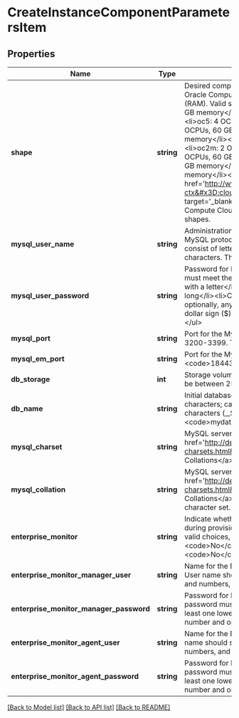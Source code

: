# CreateInstanceComponentParametersItem

## Properties
Name | Type | Description | Notes
------------ | ------------- | ------------- | -------------
**shape** | **string** | Desired compute shape. A shape defines the number of Oracle Compute Units (OCPUs) and amount of memory (RAM). Valid shapes include: &lt;ul&gt;&lt;li&gt;oc3: 1 OCPU, 7.5 GB memory&lt;/li&gt;&lt;li&gt;oc4: 2 OCPUs, 15 GB memory&lt;/li&gt;&lt;li&gt;oc5: 4 OCPUs, 30 GB memory&lt;/li&gt;&lt;li&gt;oc6: 8 OCPUs, 60 GB memory&lt;/li&gt;&lt;li&gt;oc7: 16 OCPUs, 120 GB memory&lt;/li&gt;&lt;li&gt;oc1m: 1 OCPU, 15 GB memory&lt;/li&gt;&lt;li&gt;oc2m: 2 OCPUs, 30 GB memory&lt;/li&gt;&lt;li&gt;oc3m: 4 OCPUs, 60 GB memory&lt;/li&gt;&lt;li&gt;oc4m: 8 OCPUs, 120 GB memory&lt;/li&gt;&lt;li&gt;oc5m: 16 OCPUs, 240 GB memory&lt;/li&gt;&lt;/ul&gt;.&lt;p&gt;See &lt;a href&#x3D;&#39;http://www.oracle.com/pls/topic/lookup?ctx&#x3D;cloud&amp;id&#x3D;OCSUG210&#39; target&#x3D;&#39;_blank&#39;&gt;About Shapes&lt;/a&gt; in &lt;i&gt;Using Oracle Compute Cloud Service&lt;/i&gt; for more information about shapes. | [optional] 
**mysql_user_name** | **string** | Administration user for connecting to the service via the MySQL protocol. User name should start with a letter, consist of letters and numbers, and be between 2 to 32 characters. The default is &lt;code&gt;root&lt;/code&gt;. | 
**mysql_user_password** | **string** | Password for MySQL administration user. The password must meet the following requirements:&lt;ul&gt;&lt;li&gt;Starts with a letter&lt;/li&gt;&lt;li&gt;Is between 8 and 30 characters long&lt;/li&gt;&lt;li&gt;Contains letters, at least one number, and optionally, any number of these special characters: dollar sign ($), pound sign (#), and underscore (_).&lt;/li&gt;&lt;/ul&gt; | 
**mysql_port** | **string** | Port for the MySQL server. Port must be in the range of 3200-3399. The default is &lt;code&gt;3306&lt;/code&gt;. | [optional] 
**mysql_em_port** | **string** | Port for the MySQL Enterprise Monitor. The default is &lt;code&gt;18443&lt;/code&gt;. | [optional] 
**db_storage** | **int** | Storage volume size for MySQL data. The number must be between 25 and 1024 GB. Default value is 25. | [optional] 
**db_name** | **string** | Initial database schema name of your choice, up to 64 characters; can contain letters, numbers and special characters (_,$). The default name is &lt;code&gt;mydatabase&lt;/code&gt;. | [optional] 
**mysql_charset** | **string** | MySQL server character set. See &lt;a href&#x3D;&#39;http://dev.mysql.com/doc/refman/5.7/en/charset-charsets.html&#39;&gt;Supported Character Sets and Collations&lt;/a&gt; for the character sets MySQL supports. | [optional] 
**mysql_collation** | **string** | MySQL server collation. See &lt;a href&#x3D;&#39;http://dev.mysql.com/doc/refman/5.7/en/charset-charsets.html&#39;&gt;Supported Character Sets and Collations&lt;/a&gt; for the permissible collations of each character set. | [optional] 
**enterprise_monitor** | **string** | Indicate whether to configure MySQL Enterprise Monitor during provisioning. The value can only be one of the valid choices, either &lt;code&gt;Yes&lt;/code&gt; or &lt;code&gt;No&lt;/code&gt; and the default is &lt;code&gt;No&lt;/code&gt;. | [optional] [default to 'No']
**enterprise_monitor_manager_user** | **string** | Name for the Enterprise Monitor manager user. Manager User name should start with a letter, consist of letters and numbers, and be between 2 to 32 characters. | [optional] 
**enterprise_monitor_manager_password** | **string** | Password for MySQL Enterprise Monitor manager. The password must be at least 8 characters long with at least one lower case letter, one upper case letter, one number and one special character. | [optional] 
**enterprise_monitor_agent_user** | **string** | Name for the Enterprise Monitor agent user. Agent User name should start with a letter, consist of letters and numbers, and be between 2 to 32 characters. | [optional] 
**enterprise_monitor_agent_password** | **string** | Password for MySQL Enterprise Monitor agent. The password must be at least 8 characters long with at least one lower case letter, one upper case letter, one number and one special character. | [optional] 

[[Back to Model list]](../README.md#documentation-for-models) [[Back to API list]](../README.md#documentation-for-api-endpoints) [[Back to README]](../README.md)


